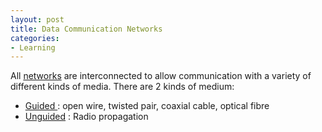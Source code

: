 ```yaml
---
layout: post
title: Data Communication Networks
categories:
- Learning
---
```



All [networks](http://en.wikipedia.org/wiki/Data_networks) are interconnected to allow communication with a variety of different kinds of media. There are 2 kinds of medium:

- [Guided ](http://www.rigacci.org/docs/biblio/online/intro_to_networking/c959.htm): open wire, twisted pair, coaxial cable, optical fibre
- [Unguided](http://www.rigacci.org/docs/biblio/online/intro_to_networking/c1179.htm) : Radio propagation
